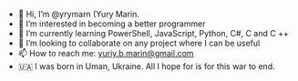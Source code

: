 - 👋 Hi, I’m @yrymarn (Yury Marin. 
- 👀 I’m interested in becoming a better programmer
- 🌱 I’m currently learning PowerShell, JavaScript, Python, C#, C and C ++
- 💞️ I’m looking to collaborate on any project where I can be useful
- 📫 How to reach me: yuriy.b.marin@gmail.com
- 🇺🇦 I was born in Uman, Ukraine. All I hope for is for this war to end. 

